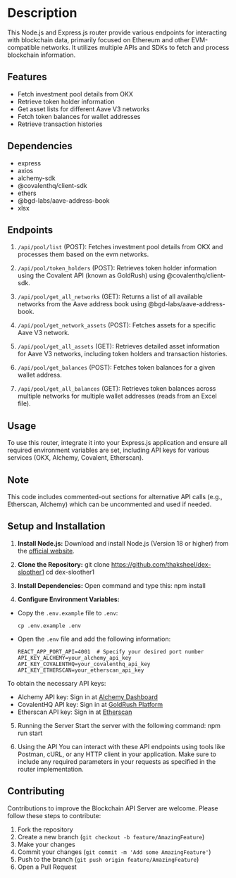 # Description

This Node.js and Express.js router provide various endpoints for interacting with blockchain data, primarily focused on Ethereum and other EVM-compatible networks. It utilizes multiple APIs and SDKs to fetch and process blockchain information.


## Features
- Fetch investment pool details from OKX
- Retrieve token holder information
- Get asset lists for different Aave V3 networks
- Fetch token balances for wallet addresses
- Retrieve transaction histories


## Dependencies
- express
- axios
- alchemy-sdk
- @covalenthq/client-sdk
- ethers
- @bgd-labs/aave-address-book
- xlsx


## Endpoints
1. `/api/pool/list` (POST): Fetches investment pool details from OKX and processes them based on the evm networks.

2. `/api/pool/token_holders` (POST): Retrieves token holder information using the Covalent API (known as GoldRush) using @covalenthq/client-sdk.

3. `/api/pool/get_all_networks` (GET): Returns a list of all available networks from the Aave address book using @bgd-labs/aave-address-book.

4. `/api/pool/get_network_assets` (POST): Fetches assets for a specific Aave V3 network.

5. `/api/pool/get_all_assets` (GET): Retrieves detailed asset information for Aave V3 networks, including token holders and transaction histories.

6. `/api/pool/get_balances` (POST): Fetches token balances for a given wallet address.

7. `/api/pool/get_all_balances` (GET): Retrieves token balances across multiple networks for multiple wallet addresses (reads from an Excel file).


## Usage
To use this router, integrate it into your Express.js application and ensure all required environment variables are set, including API keys for various services (OKX, Alchemy, Covalent, Etherscan).


## Note
This code includes commented-out sections for alternative API calls (e.g., Etherscan, Alchemy) which can be uncommented and used if needed.


## Setup and Installation

1. **Install Node.js:**
   Download and install Node.js (Version 18 or higher) from the [official website](https://nodejs.org/en).

2. **Clone the Repository:**
   git clone https://github.com/thaksheel/dex-sloother1
   cd dex-sloother1

3. **Install Dependencies:**
   Open command and type this:
   npm install

4. **Configure Environment Variables:**
- Copy the `.env.example` file to `.env`:
  ```
  cp .env.example .env
  ```
- Open the `.env` file and add the following information:
  ```
  REACT_APP_PORT_API=4001  # Specify your desired port number
  API_KEY_ALCHEMY=your_alchemy_api_key
  API_KEY_COVALENTHQ=your_covalenthq_api_key
  API_KEY_ETHERSCAN=your_etherscan_api_key
  ```

To obtain the necessary API keys:
- Alchemy API key: Sign in at [Alchemy Dashboard](https://dashboard.alchemy.com/apps)
- CovalentHQ API key: Sign in at [GoldRush Platform](https://goldrush.dev/platform/apikey/)
- Etherscan API key: Sign in at [Etherscan](https://etherscan.io/myapikey)

5. Running the Server
Start the server with the following command:
npm run start

6. Using the API
You can interact with these API endpoints using tools like Postman, cURL, or any HTTP client in your application. Make sure to include any required parameters in your requests as specified in the router implementation.

## Contributing
Contributions to improve the Blockchain API Server are welcome. Please follow these steps to contribute:

1. Fork the repository
2. Create a new branch (`git checkout -b feature/AmazingFeature`)
3. Make your changes
4. Commit your changes (`git commit -m 'Add some AmazingFeature'`)
5. Push to the branch (`git push origin feature/AmazingFeature`)
6. Open a Pull Request
